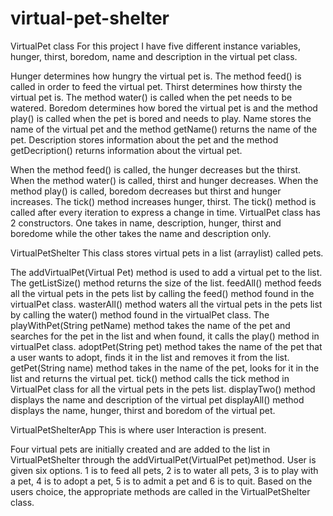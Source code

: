 # virtual-pet-shelter


VirtualPet class
For this project I have five different instance variables, hunger, thirst, boredom, name and description in the virtual pet class.

Hunger determines how hungry the virtual pet is. The method feed() is called in order to feed the virtual pet.
Thirst determines how thirsty the virtual pet is. The method water() is called when the pet needs to be watered. 
Boredom determines how bored the virtual pet is and the method play() is called when the pet is bored and needs to play. 
Name stores the name of the virtual pet and the method getName() returns the name of the pet.
Description stores information about the pet and the method getDecription() returns information about the virtual pet.

When the method feed() is called, the hunger decreases but the thirst.
When the method water() is called, thirst and hunger decreases.
When the method play() is called, boredom decreases but thirst and hunger increases. 
The tick() method increases hunger, thirst. The tick() method is called after every iteration to express a change in time. 
VirtualPet class has 2 constructors. One takes in name, description, hunger, thirst and boredome while the other takes the name and description only.



VirtualPetShelter
This class stores virtual pets in a list (arraylist) called pets.

The addVirtualPet(Virtual Pet) method is used to add a virtual pet to the list.
The getListSize() method returns the size of the list.
feedAll() method feeds all the virtual pets in the pets list by calling the feed() method found in the virtualPet class.
wasterAll() method waters all the virtual pets in the pets list by calling the water() method found in the virtualPet class.
The playWithPet(String petName) method takes the name of the pet and searches for the pet in the list and when found, it calls the play() method in virtualPet class.
adoptPet(String pet) method takes the name of the pet that a user wants to adopt, finds it in the list and removes it from the list.
getPet(String name) method takes in the name of the pet, looks for it in the list and returns the virtual pet.
tick() method calls the tick method in VirtualPet class for all the virtual pets in the pets list.
displayTwo() method displays the name and description of the virtual pet
displayAll() method displays the name, hunger, thirst and boredom of the virtual pet.


VirtualPetShelterApp
This is where user Interaction is present.

Four virtual pets are initially created and are added to the list in VirtualPetShelter through the addVirtualPet(VirtualPet pet)method.
User is given six options. 1 is to feed all pets, 2 is to water all pets, 3 is to play with a pet, 4 is to adopt a pet, 5 is to admit a pet and 6 is to quit.
Based on the users choice, the appropriate methods are called in the VirtualPetShelter class.
